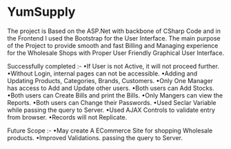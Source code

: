 # YumSupply
 The project is Based on the ASP.Net with backbone of CSharp Code and in the Frontend I used the Bootstrap for the User Interface. 
The main purpose of the Project to provide smooth and fast Billing and Managing experience for the Wholesale Shops with Proper User Friendly Graphical User Interface.

Successfully completed :-
•If User is not Active, it will not proceed further.
•Without Login, internal pages can not be accessible.
•Adding and Updating Products, Categories, Brands, Customers.
•Only One Manager has access to Add and Update other users.
•Both users can Add Stocks.
•Both users can Create Bills and print the Bills.
•Only Mangers can view the Reports.
•Both users can Change their Passwords.
•Used Seclar Variable while passing the query to Server.
•Used AJAX Controls to validate entry from browser.
•Records will not Replicate.

Future Scope :-
•May create A ECommerce Site for shopping Wholesale products.
•Improved Validations. passing the query to Server.